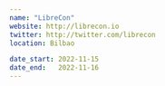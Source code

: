 ```yaml
---
name: "LibreCon"
website: http://librecon.io
twitter: http://twitter.com/librecon
location: Bilbao

date_start: 2022-11-15
date_end:   2022-11-16
---
```

